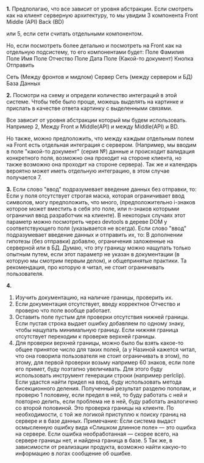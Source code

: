**1.**
Предполагаю, что все зависит от уровня абстракции.
   Если смотреть как на клиент серверную архитектуру, то мы увидим 3 компонента
   Front
   Middle (API)
   Back (BD)

или 5, если сети считать отдельными компонентом.

Но, если посмотреть более детально и посмотреть на Front как на отдельную подсистему, то его компонентами будет:
Поле Фамилия
Поле Имя
Поле Отчество
Поле Дата
Поле (Какой-то документ)
Кнопка Отправить

Сеть (Между фронтов и мидлом)
Сервер
Сеть (между сервером и БД)
База Данных

**2.** 
Посмотри на схему и определи количество интеграций в этой системе. Чтобы тебе было проще, можешь выделять на картинке и прислать в качестве ответа картинку с выделенными связями.

Все зависит от уровня абстракции который мы будем использовать.
Например 2, Между Front и Middle(API) и между Middle(API) и BD.

Но также, можно предположить, что между каждым отдельным полем на Front есть отдельная интеграция с сервером. (Например, мы вводим в поле "какой-то документ" (серия №) данные и происходит валидация конкретного поля, возможно она проходит на стороне клиента, но также возможно она проходит на стороне сервера). Так же и календарь вероятно может иметь отдельную интеграцию, в этом случае получается 7.

**3.** 
Если слово "ввод" подразумевает введение данных без отправки, то:
   Если у поля отсутствует строгая маска, которая ограничивает ввод символов, могу предположить, что много, (предположительно i-знаков которое может вместить в себя это поле, или n-знаков которыми ограничил ввод разработчик на клиенте). В некоторых случаях этот параметр можно посмотреть через devtools в дереве DOM у соответствующего поля (указывается не всегда).
   Если слово "ввод" подразумевает введение данных и отправить их, то:
   В дополнении гипотезы (без отправки) добавлю, ограничения заложенные на серверной или в БД.
   Думаю, что эту границу можно нащупать только опытным путем, если этот параметр не указан в документации (в которую мы смотрим первым делом), и общепринятые практики. Та рекомендация, про которую я читал, не стоит ограничивать пользователя.

**4.**
1. Изучить документацию, на наличие границы, проверить их.
2. Если документация отсутствует, введу корректное Отчество и проверю что поле вообще работает.
3. Оставить поле пустым для проверки отсутствия нижней границы. Если пустая строка выдает ошибку добавляем по одному знаку, чтобы нащупать минимальную границу. Если нижняя граница отсутствует переходим к проверке верхней границы.
4. Для проверки верхней границы, можно было бы взять какое-то общее принятое число для таких полей, (а у Назиной кажется читал, что она говорила пользователя не стоит ограничивать в этом), по этому, для первой проверки возьму например 60 знаков, если поле его примет, буду поэтапно увеличивать. Для этого буду использовать инструмент генерации строки (например perlclip). Если удастся найти придел на ввод, буду использовать метода бисекционного деления. Полученный результат разделю пополам, и проверю 1 половину, если предел в ней, то буду работать с ней и повторно делить, если проблема не в ней, буду работать аналогично со второй половиной. Это проверка границы на клиенте. По необходимости, с той же логикой приступлю к поиску границ на сервере и в базе данных.
   Примечание:
   Если система выдаст осмысленную ошибку вида «Слишком длинное поле» — это ошибка на сервере. Если ошибка необработанная — скорее всего, на сервере границы нет, и найдена граница в базе.
   5 Так же, в зависимости от реализации продукта, возможно найти какую-то информацию в логах сообщение об ошибке.